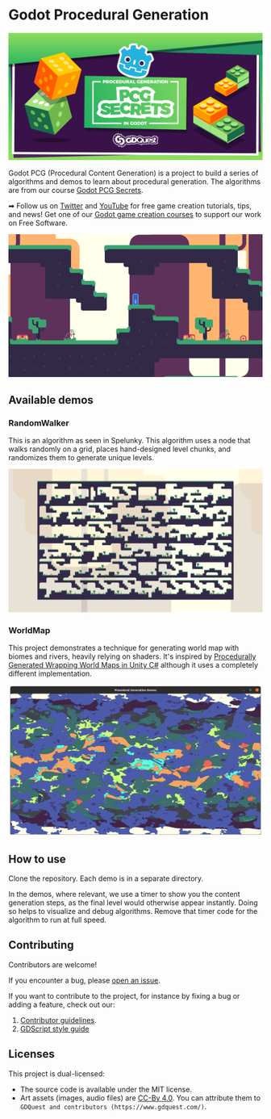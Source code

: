 # Godot Procedural Generation

![project banner](./images/pcg-secrets.png)

Godot PCG (Procedural Content Generation) is a project to build a series of algorithms and demos to learn about procedural generation. The algorithms are from our course [Godot PCG Secrets](https://gdquest.mavenseed.com/courses/pcg-secrets-the-art-of-procedural-generation-in-godot).

➡ Follow us on [Twitter](https://twitter.com/NathanGDQuest) and [YouTube](https://www.youtube.com/c/gdquest/) for free game creation tutorials, tips, and news! Get one of our [Godot game creation courses](https://gdquest.mavenseed.com/) to support our work on Free Software.

![Screenshot of a level generated by the Random walker algorithm](./images/random-walker-2.png)

## Available demos

### RandomWalker

This is an algorithm as seen in Spelunky. This algorithm uses a node that walks randomly on a grid, places hand-designed level chunks, and randomizes them to generate unique levels.

![Level generated by the Random walker algorithm](./images/random-walker-1.png)

### WorldMap

This project demonstrates a technique for generating world map with biomes and rivers, heavily relying on shaders. It's inspired by [Procedurally Generated Wrapping World Maps in Unity C#](http://www.jgallant.com/procedurally-generating-wrapping-world-maps-in-unity-csharp-part-1/) although it uses a completely different implementation.

![Generated world map](./images/world-map.png)

## How to use

Clone the repository. Each demo is in a separate directory.

In the demos, where relevant, we use a timer to show you the content generation steps, as the final level would otherwise appear instantly. Doing so helps to visualize and debug algorithms. Remove that timer code for the algorithm to run at full speed.

## Contributing

Contributors are welcome!

If you encounter a bug, please [open an issue](https://github.com/GDQuest/godot-game-harvester/issues/new).

If you want to contribute to the project, for instance by fixing a bug or adding a feature, check out our:

1. [Contributor guidelines](https://www.gdquest.com/docs/guidelines/contributing-to/gdquest-projects/).
1. [GDScript style guide](https://www.gdquest.com/docs/guidelines/best-practices/godot-gdscript/)

## Licenses

This project is dual-licensed:

- The source code is available under the MIT license.
- Art assets (images, audio files) are [CC-By 4.0](https://creativecommons.org/licenses/by/4.0/). You can attribute them to `GDQuest and contributors (https://www.gdquest.com/)`.
